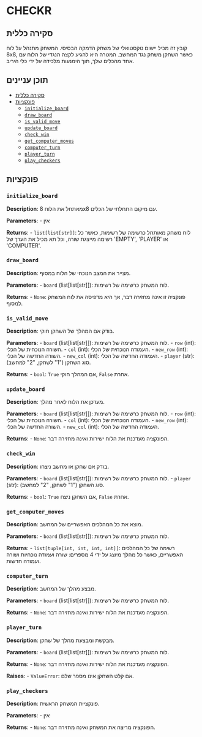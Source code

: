 # CHECKR

## סקירה כללית

קובץ זה מכיל יישום טקסטואלי של משחק הדמקה הבסיסי. המשחק מתנהל על לוח 8x8, כאשר השחקן משחק נגד המחשב. המטרה היא להגיע לקצה הנגדי של הלוח עם אחד מהכלים שלך, תוך הימנעות מלכידה על ידי כלי היריב.

## תוכן עניינים

- [סקירה כללית](#סקירה-כללית)
- [פונקציות](#פונקציות)
    - [`initialize_board`](#initialize_board)
    - [`draw_board`](#draw_board)
    - [`is_valid_move`](#is_valid_move)
    - [`update_board`](#update_board)
    - [`check_win`](#check_win)
    - [`get_computer_moves`](#get_computer_moves)
    - [`computer_turn`](#computer_turn)
    - [`player_turn`](#player_turn)
    - [`play_checkers`](#play_checkers)

## פונקציות

### `initialize_board`

**Description**: מאתחל את הלוח 8x8 עם מיקום התחלתי של הכלים.

**Parameters**:
    - אין

**Returns**:
    - `list[list[str]]`: לוח משחק מאותחל כרשימה של רשימות, כאשר כל רשימה מייצגת שורה, וכל תא מכיל את הערך של 'EMPTY', 'PLAYER' או 'COMPUTER'.

### `draw_board`

**Description**: מצייר את המצב הנוכחי של הלוח במסוף.

**Parameters**:
    - `board` (list[list[str]]): לוח המשחק כרשימה של רשימות.

**Returns**:
    - `None`: פונקציה זו אינה מחזירה דבר, אך היא מדפיסה את לוח המשחק למסוף.

### `is_valid_move`

**Description**: בודק אם המהלך של השחקן חוקי.

**Parameters**:
    - `board` (list[list[str]]): לוח המשחק כרשימה של רשימות.
    - `row` (int): השורה הנוכחית של הכלי.
    - `col` (int): העמודה הנוכחית של הכלי.
    - `new_row` (int): השורה החדשה של הכלי.
    - `new_col` (int): העמודה החדשה של הכלי.
    - `player` (str): סוג השחקן ("1" לשחקן, "2" למחשב).

**Returns**:
    - `bool`: `True` אם המהלך חוקי, `False` אחרת.

### `update_board`

**Description**: מעדכן את הלוח לאחר מהלך.

**Parameters**:
    - `board` (list[list[str]]): לוח המשחק כרשימה של רשימות.
    - `row` (int): השורה הנוכחית של הכלי.
    - `col` (int): העמודה הנוכחית של הכלי.
    - `new_row` (int): השורה החדשה של הכלי.
    - `new_col` (int): העמודה החדשה של הכלי.

**Returns**:
    - `None`: הפונקציה מעדכנת את הלוח ישירות ואינה מחזירה דבר.

### `check_win`

**Description**: בודק אם שחקן או מחשב ניצחו.

**Parameters**:
    - `board` (list[list[str]]): לוח המשחק כרשימה של רשימות.
    - `player` (str): סוג השחקן ("1" לשחקן, "2" למחשב).

**Returns**:
    - `bool`: `True` אם השחקן ניצח, `False` אחרת.

### `get_computer_moves`

**Description**: מוצא את כל המהלכים האפשריים של המחשב.

**Parameters**:
    - `board` (list[list[str]]): לוח המשחק כרשימה של רשימות.

**Returns**:
    - `list[tuple[int, int, int, int]]`: רשימה של כל המהלכים האפשריים, כאשר כל מהלך מיוצג על ידי 4 מספרים: שורה ועמודה נוכחיות ושורה ועמודה חדשות.

### `computer_turn`

**Description**: מבצע מהלך של המחשב.

**Parameters**:
    - `board` (list[list[str]]): לוח המשחק כרשימה של רשימות.

**Returns**:
    - `None`: הפונקציה מעדכנת את הלוח ישירות ואינה מחזירה דבר.

### `player_turn`

**Description**: מבקשת ומבצעת מהלך של שחקן.

**Parameters**:
    - `board` (list[list[str]]): לוח המשחק כרשימה של רשימות.

**Returns**:
    - `None`: הפונקציה מעדכנת את הלוח ישירות ואינה מחזירה דבר.

**Raises**:
    - `ValueError`: אם קלט השחקן אינו מספר שלם.

### `play_checkers`

**Description**: פונקציית המשחק הראשית.

**Parameters**:
    - אין

**Returns**:
    - `None`: הפונקציה מריצה את המשחק ואינה מחזירה דבר.
